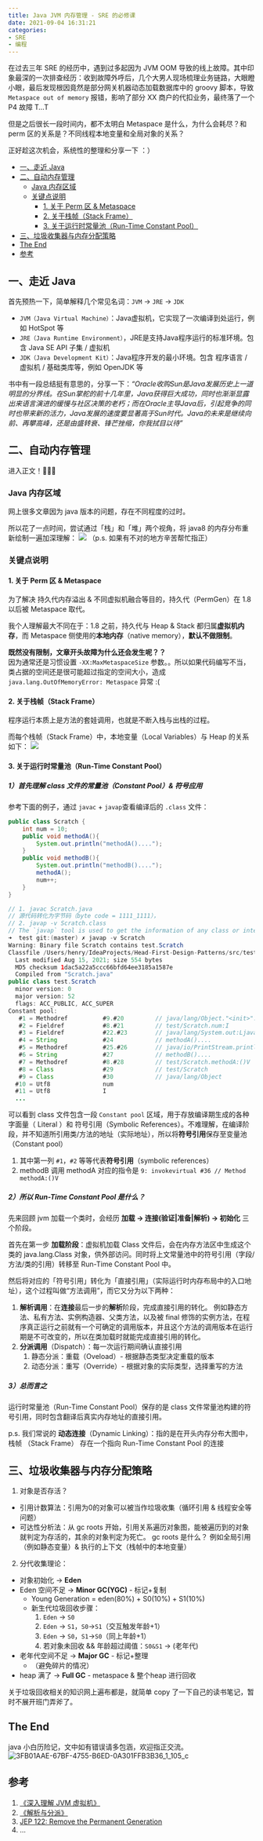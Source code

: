 ```yaml
---
title: Java JVM 内存管理 - SRE 的必修课 
date: 2021-09-04 16:31:21 
categories:
- SRE
- 编程
---
```


在过去三年 SRE 的经历中，遇到过多起因为 JVM OOM 导致的线上故障。其中印象最深的一次排查经历：收到故障外呼后，几个大男人现场梳理业务链路，大眼瞪小眼，最后发现根因竟然是部分网关机器动态加载数据库中的 groovy
脚本，导致 `Metaspace out of memory` 报错，影响了部分 XX 商户的代扣业务，最终落了一个 P4 故障 T…T

但是之后很长一段时间内，都不太明白 Metaspace 是什么，为什么会耗尽？和 perm 区的关系是？不同线程本地变量和全局对象的关系？

正好趁这次机会，系统性的整理和分享一下 ：）

- [一、走近 Java](#一、走近java)
- [二、自动内存管理](#二、自动内存管理)
    - [Java 内存区域](#java内存区域)
    - [关键点说明](#关键点说明)
        - [1. 关于 Perm 区 & Metaspace](#1关于-perm区-metaspace)
        - [2. 关于栈帧（Stack Frame）](#2关于栈帧（-stack-frame）)
        - [3. 关于运行时常量池（Run-Time Constant Pool）](#3关于运行时常量池（-run-time-constant-pool）)
- [三、垃圾收集器与内存分配策略](#三、垃圾收集器与内存分配策略)
- [The End](#the-end)
- [参考](#参考)

<!--more-->

## 一、走近 Java

首先预热一下，简单解释几个常见名词：`JVM` -> `JRE` -> `JDK`

- `JVM（Java Virtual Machine）`：Java虚拟机，它实现了一次编译到处运行，例如 HotSpot 等
- `JRE（Java Runtime Environment）`，JRE是支持Java程序运行的标准环境。包含 Java SE API 子集 / 虚拟机
- `JDK（Java Development Kit）`：Java程序开发的最小环境。包含 程序语言 / 虚拟机 / 基础类库等，例如 OpenJDK 等

书中有一段总结挺有意思的，分享一下：*“Oracle收购Sun是Java发展历史上一道明显的分界线。在Sun掌舵的前十几年里，Java获得巨大成功，同时也渐渐显露出来语言演进的缓慢与社区决策的老朽；而在Oracle主导Java后，引起竞争的同时也带来新的活力，Java发展的速度要显著高于Sun时代。Java的未来是继续向前、再攀高峰，还是由盛转衰、锋芒挫缩，你我拭目以待”*


## 二、自动内存管理
进入正文！🎉🎉🎉 

### Java 内存区域
网上很多文章因为 java 版本的问题，存在不同程度的过时。

所以花了一点时间，尝试通过「栈」和「堆」两个视角，将 java8 的内存分布重新绘制一遍加深理解：
![](/images/blog/2021-09-04-jvm-note/16307787626886.jpg)
（p.s. 如果有不对的地方辛苦帮忙指正）

 
### 关键点说明
#### 1. 关于 Perm 区 & Metaspace
为了解决 持久代内存溢出 & 不同虚拟机融合等目的，持久代（PermGen）在 1.8 以后被 Metaspace 取代。

我个人理解最大不同在于：1.8 之前，持久代与 Heap & Stack 都归属**虚拟机内存**，而 Metaspace 侧使用的**本地内存**（native memory），**默认不做限制**。

**既然没有限制，文章开头故障为什么还会发生呢？？**   
因为通常还是习惯设置 `-XX:MaxMetaspaceSize` 参数。。所以如果代码编写不当，类占据的空间还是很可能超过指定的空间大小，造成`java.lang.OutOfMemoryError: Metaspace` 异常 :(

#### 2. 关于栈帧（Stack Frame）
程序运行本质上是方法的套娃调用，也就是不断入栈与出栈的过程。

而每个栈帧（Stack Frame）中，本地变量（Local Variables）与 Heap 的关系如下：
![](/images/blog/2021-09-04-jvm-note/16307786911033.jpg)

#### 3. 关于运行时常量池（Run-Time Constant Pool）
##### 1）首先理解 class 文件的常量池（Constant Pool）& 符号应用
参考下面的例子，通过 `javac`  + `javap`查看编译后的 `.class` 文件：
```java
public class Scratch {
    int num = 10;
    public void methodA(){
        System.out.println("methodA()....");
    }
    public void methodB(){
        System.out.println("methodB()....");
        methodA();
        num++;
    }
}

// 1. javac Scratch.java 
// 源代码转化为字节码（byte code = 1111_1111），
// 2. javap -v Scratch.class
// The `javap` tool is used to get the information of any class or interface.
➜  test git:(master) ✗ javap -v Scratch      
Warning: Binary file Scratch contains test.Scratch
Classfile /Users/henry/IdeaProjects/Head-First-Design-Patterns/src/test/Scratch.class
  Last modified Aug 15, 2021; size 554 bytes
  MD5 checksum 1dac5a22a5ccc66bfd64ee3185a1587e
  Compiled from "Scratch.java"
public class test.Scratch
  minor version: 0
  major version: 52
  flags: ACC_PUBLIC, ACC_SUPER
Constant pool:
   #1 = Methodref          #9.#20         // java/lang/Object."<init>":()V
   #2 = Fieldref           #8.#21         // test/Scratch.num:I
   #3 = Fieldref           #22.#23        // java/lang/System.out:Ljava/io/PrintStream;
   #4 = String             #24            // methodA()....
   #5 = Methodref          #25.#26        // java/io/PrintStream.println:(Ljava/lang/String;)V
   #6 = String             #27            // methodB()....
   #7 = Methodref          #8.#28         // test/Scratch.methodA:()V
   #8 = Class              #29            // test/Scratch
   #9 = Class              #30            // java/lang/Object
  #10 = Utf8               num
  #11 = Utf8               I
  ...
```

可以看到 class 文件包含一段 `Constant pool` 区域，用于存放编译期生成的各种字面量（ Literal ）和 符号引用（Symbolic References）。不难理解，在编译阶段，并不知道所引用类/方法的地址（实际地址），所以将**符号引用**保存至变量池（Constant pool）

1. 其中第一列 `#1`，`#2` 等等代表**符号引用**（symbolic references）
2. methodB 调用 methodA 对应的指令是 `9: invokevirtual #36 // Method methodA:()V`

##### 2）所以 Run-Time Constant Pool 是什么？
先来回顾 jvm 加载一个类时，会经历 **加载 -> 连接(验证|准备|解析) -> 初始化** 三个阶段。

首先在第一步 **加载阶段**：虚拟机加载 Class 文件后，会在内存方法区中生成这个类的 java.lang.Class 对象，供外部访问。同时将上文常量池中的符号引用（字段/方法/类的引用）转移至 Run-Time Constant Pool 中。

然后将对应的「符号引用」转化为「直接引用」（实际运行时内存布局中的入口地址），这个过程叫做“方法调用”，而它又分为以下两种：
1. **解析调用**：在**连接**最后一步的**解析**阶段，完成直接引用的转化。
   例如静态方法、私有方法、实例构造器、父类方法，以及被 final 修饰的实例方法，在程序真正运行之前就有一个可确定的调用版本，并且这个方法的调用版本在运行期是不可改变的，所以在类加载时就能完成直接引用的转化。
2. **分派调用**（Dispatch）：每一次运行期间确认直接引用 
   1. 静态分派：重载（Oveload）- 根据静态类型决定重载的版本
   2. 动态分派：重写（Override）- 根据对象的实际类型，选择重写的方法 

##### 3）总而言之
运行时常量池（Run-Time Constant Pool）保存的是 class 文件常量池构建的符号引用，同时包含翻译后真实内存地址的直接引用。

p.s. 我们常说的 **动态连接**（Dynamic Linking）：指的是在开头内存分布大图中，栈帧 （Stack Frame） 存在一个指向 Run-Time Constant Pool 的连接

## 三、垃圾收集器与内存分配策略

1. 对象是否存活？
  - 引用计数算法：引用为0的对象可以被当作垃圾收集（循环引用 & 线程安全等问题）
  - 可达性分析法：从 gc roots 开始，引用关系遍历对象图，能被遍历到的对象就判定为存活的，其余的对象判定为死亡。
    gc roots 是什么？
    例如全局引用（例如静态变量）& 执行的上下文（栈帧中的本地变量）
2. 分代收集理论：
  - 对象初始化 -> **Eden**
  - Eden 空间不足 -> **Minor GC(YGC)** - 标记+复制
    - Young Generation = eden(80%) + S0(10%) + S1(10%)
    - 新生代垃圾回收步骤：
      1. `Eden` -> `S0` 
      2. `Eden` -> `S1`，`S0`->`S1`（交互触发年龄+1）
      3. `Eden` -> `S0`，`S1`->`S0`（同上年龄+1）
      4. 若对象未回收 && 年龄超过阈值：`S0&S1` -> (老年代)
  - 老年代空间不足 -> **Major GC** - 标记+整理
    - （避免碎片的情况）
  - heap 满了 -> **Full GC** - metaspace & 整个heap 进行回收

关于垃圾回收相关的知识网上遍布都是，就简单 copy 了一下自己的读书笔记，暂时不展开班门弄斧了。

## The End
java 小白历险记，文中如有错误请多包涵，欢迎指正交流。
![3FB01AAE-67BF-4755-B6ED-0A301FFB3B36_1_105_c](/images/blog/2021-09-04-jvm-note/3FB01AAE-67BF-4755-B6ED-0A301FFB3B36_1_105_c.jpeg)


## 参考

1. [《深入理解 JVM 虚拟机》](https://www.dedao.cn/eBook/qPKdG1m9B8MaveyJdxRzNnKYlqgVZ3k4Jlwo5pL7E4m1r26kQjXDAPObGkYgJ4pN)
2. [《解析与分派》](https://www.yuque.com/wanghuaihoho/aw880k/zsgm3i)
3. [JEP 122: Remove the Permanent Generation](http://openjdk.java.net/jeps/122)
4. ...


